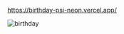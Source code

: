 https://birthday-psi-neon.vercel.app/

![birthday](https://user-images.githubusercontent.com/95519541/208465373-3ac49349-bc0c-46a9-b267-53dad4c16371.png)
